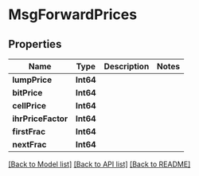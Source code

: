 # MsgForwardPrices

## Properties
Name | Type | Description | Notes
------------ | ------------- | ------------- | -------------
**lumpPrice** | **Int64** |  | 
**bitPrice** | **Int64** |  | 
**cellPrice** | **Int64** |  | 
**ihrPriceFactor** | **Int64** |  | 
**firstFrac** | **Int64** |  | 
**nextFrac** | **Int64** |  | 

[[Back to Model list]](../README.md#documentation-for-models) [[Back to API list]](../README.md#documentation-for-api-endpoints) [[Back to README]](../README.md)


